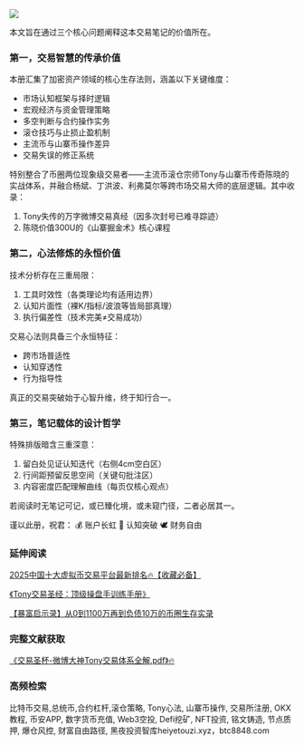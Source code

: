 ![](https://ac63e02.webp.li/交易之神Tony语录-序言.png)

本文旨在通过三个核心问题阐释这本交易笔记的价值所在。

### 第一，交易智慧的传承价值
本册汇集了加密资产领域的核心生存法则，涵盖以下关键维度：
- 市场认知框架与择时逻辑
- 宏观经济与资金管理策略
- 多空判断与合约操作实务
- 滚仓技巧与止损止盈机制
- 主流币与山寨币操作差异
- 交易失误的修正系统

特别整合了币圈两位现象级交易者——主流币滚仓宗师Tony与山寨币传奇陈晓的实战体系，并融合杨斌、丁洪波、利弗莫尔等跨市场交易大师的底层逻辑。其中收录：
1. Tony失传的万字微博交易真经（因多次封号已难寻踪迹）
2. 陈晓价值300U的《山寨掘金术》核心课程

### 第二，心法修炼的永恒价值
技术分析存在三重局限：
1. 工具时效性（各类理论均有适用边界）
2. 认知片面性（裸K/指标/波浪等皆局部真理）
3. 执行偏差性（技术完美≠交易成功）

交易心法则具备三个永恒特征：
- 跨市场普适性
- 认知穿透性
- 行为指导性

真正的交易突破始于心智升维，终于知行合一。

### 第三，笔记载体的设计哲学
特殊排版暗含三重深意：
1. 留白处见证认知迭代（右侧4cm空白区）
2. 行间距预留反思空间（关键句批注区）
3. 内容密度匹配理解曲线（每页仅核心观点）

若阅读时无笔记可记，或已臻化境，或未窥门径，二者必居其一。

谨以此册，祝君：
💰 账户长虹
🧠 认知突破
🕊 财务自由

### 延伸阅读
[2025中国十大虚拟币交易平台最新排名🔥【收藏必备】](https://btc8848.com/top-10-exchanges/)

[《Tony交易圣经：顶级操盘手训练手册》](https://heiyetouzi.xyz/tony-yulu-youxiucaopanshoujiangyi)

[【暴富启示录】从0到1100万再到负债10万的币圈生存实录](https://heiyetouzi.xyz/biquanstory001/)

### 完整文献获取
[《交易圣杯-微博大神Tony交易体系全解.pdf》🔥](https://heiyetouzi.xyz/downloads)

### 高频检索
比特币交易,总统币,合约杠杆,滚仓策略, Tony心法, 山寨币操作, 交易所注册, OKX教程, 币安APP, 数字货币充值, Web3空投, Defi挖矿, NFT投资, 铭文铸造, 节点质押, 爆仓风控, 财富自由路径, 黑夜投资智库heiyetouzi.xyz，btc8848.com